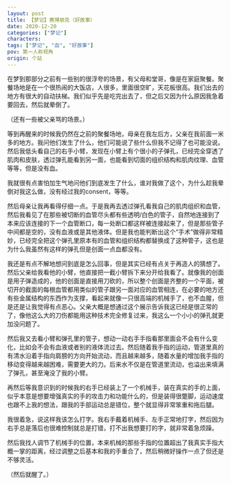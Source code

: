 ```yaml
---
layout: post
title: 【梦记】赛博朋克（好故事）
date: 2020-12-20
categories: ["梦记"]
characters: 
tags: ["梦记", "血", "好故事"]
pov: 第一人称视角
origin: 个站
---
```


在梦到那部分之前有一些别的很浮夸的场景，有父母和堂哥，像是在家庭聚餐。聚餐场地是在一个很热闹的大饭店，人很多，里面很空旷，天花板很高。我们出去的地方有很大的自动扶梯。我们似乎先是吃完出去了，但之后又因为什么原因我急着要回去，然后就晕倒了。

（还有一些被父亲骂的场景。）

等到再醒来的时候我仍然在之前的聚餐场地，母亲在我左后方，父亲在我前面一米多的地方。我问他们发生了什么，他们可能说了些什么但我不记得了也可能没说。然后我低头看自己的右手小臂，发现在小臂上有个很小的子弹孔，已经完全穿透了肌肉和皮肤，透过弹孔能看到另一面，也能看到切面的组织结构和肌肉纹理、血管等等，但是没有血。

我就很有点害怕加生气地问他们到底发生了什么，谁对我做了这个，为什么趁我晕倒对我这么做，没有经过我的consent，等等。

然后母亲让我再看得仔细一点。于是我再去透过弹孔看我自己的肌肉组织和血管，然后我看见了在那些被切断的血管尽头都有些透明/白色的管子，自然地连接到了本来应该连接的下一个血管断口，每一处断口都这样被连接起来了，但是那些管子中间都是空的，没有血液或是其他液体。但是我也能判断出这个“手术”做得非常精妙，已经完全把这个弹孔里原本有的血管和组织结构都替换成了这种管子，这也是为什么我虽然有这样的弹孔但是创面一点血都没有。

我还是有点不解地想问到底是怎么回事，但是其实已经有点关于再造人的猜想了。然后父亲给我看他的小臂，他直接把一截小臂拆下来分开给我看了。就像我的创面是用子弹造成的，他的创面是直接用刀砍的，所以整个创面是齐整的一个平面，被切开的截面的每根血管都用类似的管子跟另一面对应的血管相连，在必要的地方还有些金属结构的东西作为支撑，看起来就像一只很高端的机械手了，也不血腥，但是还是让我觉得有点恶心。父亲大概是想通过这个展示告诉我这已经是很正常的了，像他这么大的刀伤都能用这种技术完全修复过来，我这么一个小小的弹孔就更加没问题了。

然后我又去看小臂和弹孔里的管子，想动一动右手手指看那里面会不会有什么变化，比如会不会有血液或者别的液体流过去。然后随着我手指的运动，管道里真的有清水沿着手指向肩膀的方向开始流动，而且越来越多，随着水量的增加我手指的移动变得越来越困难，需要更大的力。后来水不仅是在管道里流动，也溢出来填满了弹孔，甚至淹没了我的小臂。

再然后等我意识到的时候我的右手已经装上了一个机械手，装在真实的手的上面，似乎本意是想要增强真实的手的攻击力和功能什么的，但是装得很蹩脚，运动速度也跟不上我的想法，跟我的手部运动总是错位，整个就显得非常笨重和拖后腿。

我很着急，说这样我该怎么打字。我右手戴着机械手、左手正常地打字，然后因为右手总是落后也很难控制就总是打错，打不出我想要打的字，就非常着急烦躁。

然后我找人调节了机械手的位置，本来机械的那些手指的位置超出了我真实手指大概一掌的距离，经过调整之后基本和我的手重合了，然后稍微好操作一点了但还是不够灵活。

（然后就醒了。）